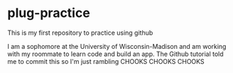 # plug-practice
This is my first repository to practice using github

I am a sophomore at the University of Wisconsin-Madison and am working with my roommate to learn code and build an app.
The Github tutorial told me to commit this so I'm just rambling CHOOKS CHOOKS CHOOKS 
